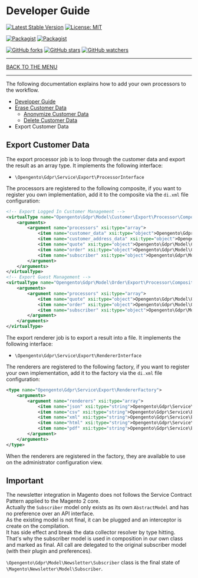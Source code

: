 # Developer Guide

[![Latest Stable Version](https://img.shields.io/packagist/v/opengento/module-gdpr.svg?style=flat-square)](https://packagist.org/packages/opengento/module-gdpr)
[![License: MIT](https://img.shields.io/github/license/opengento/magento2-gdpr.svg?style=flat-square)](./LICENSE)

[![Packagist](https://img.shields.io/packagist/dt/opengento/module-gdpr.svg?style=flat-square)](https://packagist.org/packages/opengento/module-gdpr)
[![Packagist](https://img.shields.io/packagist/dm/opengento/module-gdpr.svg?style=flat-square)](https://packagist.org/packages/opengento/module-gdpr)

[![GitHub forks](https://img.shields.io/github/forks/opengento/magento2-gdpr.svg?style=social)](https://github.com/opengento/magento2-gdpr/network/members)
[![GitHub stars](https://img.shields.io/github/stars/opengento/magento2-gdpr.svg?style=social)](https://github.com/opengento/magento2-gdpr/stargazers)
[![GitHub watchers](https://img.shields.io/github/watchers/opengento/magento2-gdpr.svg?style=social)](https://github.com/opengento/magento2-gdpr/watchers)

___

[BACK TO THE MENU](/magento2-gdpr/)

___

The following documentation explains how to add your own processors to the workflow.

* [Developer Guide](/magento2-gdpr/developer-guide/)
* [Erase Customer Data](/magento2-gdpr/developer-guide/erase-customer-data)
    * [Anonymize Customer Data](/magento2-gdpr/developer-guide/anonymize-customer-data)
    * [Delete Customer Data](/magento2-gdpr/developer-guide/delete-customer-data)
* Export Customer Data

## Export Customer Data

The export processor job is to loop through the customer data and export the result as an array type. It implements
the following interface:

- `\Opengento\Gdpr\Service\Export\ProcessorInterface`

The processors are registered to the following composite, if you want to register you own implementation,
add it to the composite via the `di.xml` file configuration:

```xml
<!-- Export Logged In Customer Management -->
<virtualType name="Opengento\Gdpr\Model\Customer\Export\Processor\CompositeProcessor" type="Opengento\Gdpr\Service\Export\Processor\CompositeProcessor">
    <arguments>
        <argument name="processors" xsi:type="array">
            <item name="customer_data" xsi:type="object">Opengento\Gdpr\Model\Customer\Export\Processor\CustomerDataProcessor</item>
            <item name="customer_address_data" xsi:type="object">Opengento\Gdpr\Model\Customer\Export\Processor\CustomerAddressDataProcessor</item>
            <item name="quote" xsi:type="object">Opengento\Gdpr\Model\Customer\Export\Processor\QuoteDataProcessor</item>
            <item name="order" xsi:type="object">Opengento\Gdpr\Model\Customer\Export\Processor\OrderDataProcessor</item>
            <item name="subscriber" xsi:type="object">Opengento\Gdpr\Model\Customer\Export\Processor\SubscriberDataProcessor</item>
        </argument>
    </arguments>
</virtualType>
<!-- Export Guest Management -->
<virtualType name="Opengento\Gdpr\Model\Order\Export\Processor\CompositeProcessor" type="Opengento\Gdpr\Service\Export\Processor\CompositeProcessor">
    <arguments>
        <argument name="processors" xsi:type="array">
            <item name="quote" xsi:type="object">Opengento\Gdpr\Model\Order\Export\Processor\QuoteDataProcessor</item>
            <item name="order" xsi:type="object">Opengento\Gdpr\Model\Order\Export\Processor\OrderDataProcessor</item>
            <item name="subscriber" xsi:type="object">Opengento\Gdpr\Model\Order\Export\Processor\SubscriberDataProcessor</item>
        </argument>
    </arguments>
</virtualType>
```

The export renderer job is to export a result into a file. It implements the following interface: 

- `\Opengento\Gdpr\Service\Export\RendererInterface`

The renderers are registered to the following factory, if you want to register
your own implementation, add it to the factory via the `di.xml` file configuration:

```xml
<type name="Opengento\Gdpr\Service\Export\RendererFactory">
    <arguments>
        <argument name="renderers" xsi:type="array">
            <item name="json" xsi:type="string">Opengento\Gdpr\Service\Export\Renderer\JsonRenderer</item>
            <item name="csv" xsi:type="string">Opengento\Gdpr\Service\Export\Renderer\CsvRenderer</item>
            <item name="xml" xsi:type="string">Opengento\Gdpr\Service\Export\Renderer\XmlRenderer</item>
            <item name="html" xsi:type="string">Opengento\Gdpr\Service\Export\Renderer\HtmlRenderer</item>
            <item name="pdf" xsi:type="string">Opengento\Gdpr\Service\Export\Renderer\PdfRenderer</item>
        </argument>
    </arguments>
</type>
```

When the renderers are registered in the factory, they are available to use on the administrator configuration view.

## Important

The newsletter integration in Magento does not follows the Service Contract Pattern applied to the Magento 2 core.  
Actually the `Subscriber` model only exists as its own `AbstractModel` and has no preference over an API interface.  
As the existing model is not final, it can be plugged and an interceptor is create on the compilation.  
It has side effect and break the data collector resolver by type hitting.  
That's why the subscriber model is used in composition in our own class and marked as final. All call are delegated to
the original subscriber model (with their plugin and preferences).

`\Opengento\Gdpr\Model\Newsletter\Subscriber` class is the final state of `\Magento\Newsletter\Model\Subscriber`.
